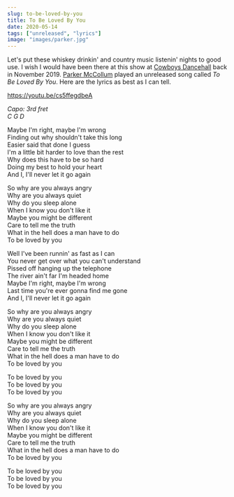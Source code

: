 ```yaml
---
slug: to-be-loved-by-you
title: To Be Loved By You
date: 2020-05-14
tags: ["unreleased", "lyrics"]
image: "images/parker.jpg"
---
```


Let's put these whiskey drinkin' and country music listenin' nights to good use. I wish I would have been there at this show at [Cowboys Dancehall][cowboys] back in November 2019. [Parker McCollum][parker] played an unreleased song called _To Be Loved By You_. Here are the lyrics as best as I can tell.

https://youtu.be/cs5ffegdbeA

_Capo: 3rd fret_  
_C G D_

Maybe I'm right, maybe I'm wrong  
Finding out why shouldn't take this long  
Easier said that done I guess  
I'm a little bit harder to love than the rest  
Why does this have to be so hard  
Doing my best to hold your heart  
And I, I'll never let it go again

So why are you always angry  
Why are you always quiet  
Why do you sleep alone  
When I know you don't like it  
Maybe you might be different  
Care to tell me the truth  
What in the hell does a man have to do  
To be loved by you

Well I've been runnin' as fast as I can  
You never get over what you can't understand  
Pissed off hanging up the telephone  
The river ain't far I'm headed home  
Maybe I'm right, maybe I'm wrong  
Last time you're ever gonna find me gone  
And I, I'll never let it go again

So why are you always angry  
Why are you always quiet  
Why do you sleep alone  
When I know you don't like it  
Maybe you might be different  
Care to tell me the truth  
What in the hell does a man have to do  
To be loved by you

To be loved by you  
To be loved by you  
To be loved by you

So why are you always angry  
Why are you always quiet  
Why do you sleep alone  
When I know you don't like it  
Maybe you might be different  
Care to tell me the truth  
What in the hell does a man have to do  
To be loved by you

To be loved by you  
To be loved by you  
To be loved by you

[cowboys]: https://facebook.com/CowboysDancehallSanAntonio
[parker]: https://parkermccollum.com
